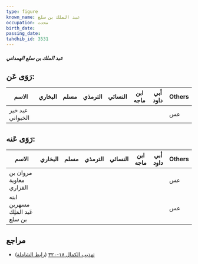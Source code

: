 ```yaml
---
type: figure
known_name: عبد الملك بن سلع
occupation: محدث
birth_date:
passing_date:
tahdhib_id: 3531
---
```

##### عبد الملك بن سلع الهمداني

## رَوَى عَن:
| الاسم            | البخاري | مسلم | الترمذي | النسائي | ابن ماجه | أبي داود | Others |
| ---------------- | ------- | ---- | ------- | ------- | -------- | -------- | ------ |
| عبد خير الخيواني |         |      |         |         |          |          | عس     |
## رَوَى عَنه:
| الاسم                           | البخاري | مسلم | الترمذي | النسائي | ابن ماجه | أبي داود | Others |
| ------------------------------- | ------- | ---- | ------- | ------- | -------- | -------- | ------ |
| مروان بن معاوية الفزاري         |         |      |         |         |          |          | عس     |
| ابنه مسهربن عَبد المَلِك بن سلع |         |      |         |         |          |          | عس     |
## مراجع
- [تهذيب الكمال ١٨-٣٢٠](obsidian://open?vault=Tahdhib-al-Kamal&file=Figures/٣٥٣١-عبد%20الملك%20بن%20سلع%20الهمداني) ([رابط الشاملة](https://shamela.ws/book/3722/9353))